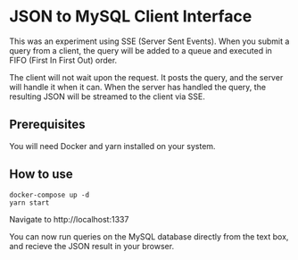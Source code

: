 # JSON to MySQL Client Interface

This was an experiment using SSE (Server Sent Events). When you submit a query from a client, the query will be added to a queue and executed in FIFO (First In First Out) order.

The client will not wait upon the request. It posts the query, and the server will handle it when it can. When the server has handled the query, the resulting JSON will be streamed to the client via SSE.

## Prerequisites

You will need Docker and yarn installed on your system.

## How to use

```
docker-compose up -d
yarn start
```

Navigate to http://localhost:1337

You can now run queries on the MySQL database directly from the text box, and recieve the JSON result in your browser.
